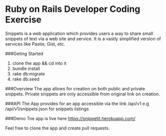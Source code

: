 # Ruby on Rails Developer Coding Exercise

Snippets is a web application which provides users a way to share small snippets of text via a web site and service.
It is a vastly simplified version of services like Pastie, Gist, etc.

###Geting Started
1. clone the app && cd into it
2. bundle install
3. rake db:migrate
4. rake db:seed

###Overview
The app allows for creation on both public and private snippets. Private snippets are only accessible
from original link on creation.

###API
The App provides for an app accessible via the link /api/v1 e.g /api/v1/snippets.json for snippets listings

###Demo
Tne app is live here https://snippetit.herokuapp.com/

Feel free to clone the app and create pull requests.

